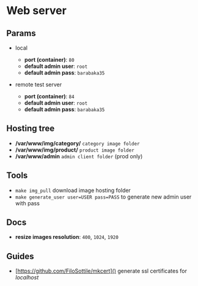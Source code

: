 # Web server

## Params

 * local

    * **port (container)**: `80`
    * **default admin user**: `root`
    * **default admin pass**: `barabaka35`

 * remote test server

    * **port (container)**: `84`
    * **default admin user**: `root`
    * **default admin pass**: `barabaka35`

## Hosting tree

 * **/var/www/img/category/** `category image folder`
 * **/var/www/img/product/** `product image folder`
 * **/var/www/admin** `admin client folder` (prod only)

## Tools

 * `make img_pull` download image hosting folder
 * `make generate_user user=USER pass=PASS` to generate new admin user with pass

## Docs

 * **resize images resolution**: `400`, `1024`, `1920`

## Guides

 * [https://github.com/FiloSottile/mkcert]() generate ssl certificates for *localhost*
